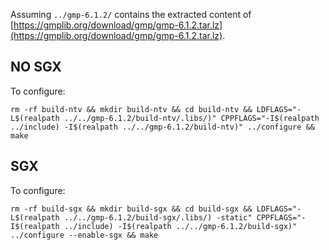 
Assuming `../gmp-6.1.2/` contains the extracted content of [https://gmplib.org/download/gmp/gmp-6.1.2.tar.lz](https://gmplib.org/download/gmp/gmp-6.1.2.tar.lz).

## NO SGX

To configure:
```
rm -rf build-ntv && mkdir build-ntv && cd build-ntv && LDFLAGS="-L$(realpath ../../gmp-6.1.2/build-ntv/.libs/)" CPPFLAGS="-I$(realpath ../include) -I$(realpath ../../gmp-6.1.2/build-ntv)" ../configure && make
```

## SGX

To configure:
```
rm -rf build-sgx && mkdir build-sgx && cd build-sgx && LDFLAGS="-L$(realpath ../../gmp-6.1.2/build-sgx/.libs/) -static" CPPFLAGS="-I$(realpath ../include) -I$(realpath ../../gmp-6.1.2/build-sgx)" ../configure --enable-sgx && make
```

